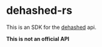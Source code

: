 # dehashed-rs

This is an SDK for the [dehashed](https://dehashed.com/) api.

**This is not an official API**
